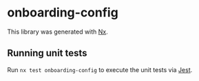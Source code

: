 # onboarding-config

This library was generated with [Nx](https://nx.dev).

## Running unit tests

Run `nx test onboarding-config` to execute the unit tests via [Jest](https://jestjs.io).
